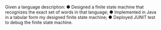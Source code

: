 Given a language description:
● Designed a finite state machine that recognizes the exact set of words in that language;
● Implemented in Java in a tabular form my designed finite state machine;
● Deployed JUNIT test to debug the finite state machine.
